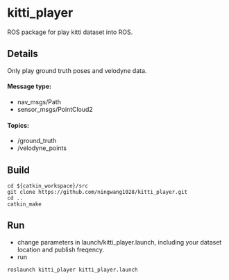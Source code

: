# kitti_player
ROS package for play kitti dataset into ROS.
## Details
Only play ground truth poses and velodyne data.
#### Message type: 
  - nav_msgs/Path 
  - sensor_msgs/PointCloud2
#### Topics: 
  - /ground_truth 
  - /velodyne_points
## Build
  ```shell 
  cd ${catkin_workspace}/src
  git clone https://github.com/ningwang1028/kitti_player.git
  cd ..
  catkin_make
  ```
## Run
  - change parameters in launch/kitti_player.launch, including your dataset location and publish freqency.  
  - run  
  ```shell  
  roslaunch kitti_player kitti_player.launch
  ```

